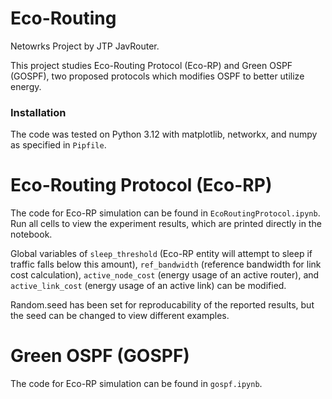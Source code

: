 # Eco-Routing
Netowrks Project by JTP JavRouter.

This project studies Eco-Routing Protocol (Eco-RP) and Green OSPF (GOSPF), two proposed protocols which modifies OSPF to better utilize energy.

### Installation
The code was tested on Python 3.12 with matplotlib, networkx, and numpy as specified in `Pipfile`.

# Eco-Routing Protocol (Eco-RP)
The code for Eco-RP simulation can be found in `EcoRoutingProtocol.ipynb`. Run all cells to view the experiment results, which are printed directly in the notebook.

Global variables of `sleep_threshold` (Eco-RP entity will attempt to sleep if traffic falls below this amount), `ref_bandwidth` (reference bandwidth for link cost calculation), `active_node_cost` (energy usage of an active router), and `active_link_cost` (energy usage of an active link) can be modified.

Random.seed has been set for reproducability of the reported results, but the seed can be changed to view different examples.

# Green OSPF (GOSPF)
The code for Eco-RP simulation can be found in `gospf.ipynb`.